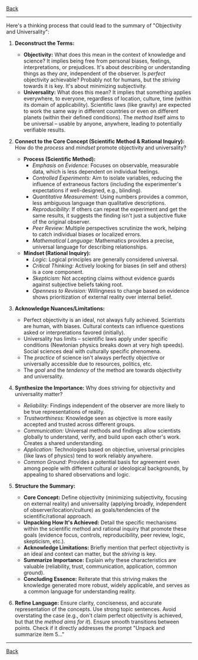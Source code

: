 [Back](README.md)

---

Here's a thinking process that could lead to the summary of "Objectivity and Universality":

1.  **Deconstruct the Terms:**
    *   **Objectivity:** What does this mean in the context of knowledge and science? It implies being free from personal biases, feelings, interpretations, or prejudices. It's about describing or understanding things as they *are*, independent of the observer. Is *perfect* objectivity achievable? Probably not for humans, but the *striving* towards it is key. It's about minimizing subjectivity.
    *   **Universality:** What does this mean? It implies that something applies everywhere, to everyone, regardless of location, culture, time (within its domain of applicability). Scientific laws (like gravity) are expected to work the same way in different countries or even on different planets (within their defined conditions). The *method* itself aims to be universal – usable by anyone, anywhere, leading to potentially verifiable results.

2.  **Connect to the Core Concept (Scientific Method & Rational Inquiry):** How do the *process* and *mindset* promote objectivity and universality?
    *   **Process (Scientific Method):**
        *   *Emphasis on Evidence:* Focuses on observable, measurable data, which is less dependent on individual feelings.
        *   *Controlled Experiments:* Aim to isolate variables, reducing the influence of extraneous factors (including the experimenter's expectations if well-designed, e.g., blinding).
        *   *Quantitative Measurement:* Using numbers provides a common, less ambiguous language than qualitative descriptions.
        *   *Reproducibility:* If others can repeat the experiment and get the same results, it suggests the finding isn't just a subjective fluke of the original observer.
        *   *Peer Review:* Multiple perspectives scrutinize the work, helping to catch individual biases or localized errors.
        *   *Mathematical Language:* Mathematics provides a precise, universal language for describing relationships.
    *   **Mindset (Rational Inquiry):**
        *   *Logic:* Logical principles are generally considered universal.
        *   *Critical Thinking:* Actively looking for biases (in self and others) is a core component.
        *   *Skepticism:* Not accepting claims without evidence guards against subjective beliefs taking root.
        *   *Openness to Revision:* Willingness to change based on evidence shows prioritization of external reality over internal belief.

3.  **Acknowledge Nuances/Limitations:**
    *   Perfect objectivity is an ideal, not always fully achieved. Scientists are human, with biases. Cultural contexts can influence questions asked or interpretations favored (initially).
    *   Universality has limits – scientific laws apply under specific conditions (Newtonian physics breaks down at very high speeds). Social sciences deal with culturally specific phenomena.
    *   The *practice* of science isn't always perfectly objective or universally accessible due to resources, politics, etc.
    *   The *goal* and the *tendency* of the method are towards objectivity and universality.

4.  **Synthesize the Importance:** Why does striving for objectivity and universality matter?
    *   *Reliability:* Findings independent of the observer are more likely to be true representations of reality.
    *   *Trustworthiness:* Knowledge seen as objective is more easily accepted and trusted across different groups.
    *   *Communication:* Universal methods and findings allow scientists globally to understand, verify, and build upon each other's work. Creates a shared understanding.
    *   *Application:* Technologies based on objective, universal principles (like laws of physics) tend to work reliably anywhere.
    *   *Common Ground:* Provides a potential basis for agreement even among people with different cultural or ideological backgrounds, by appealing to shared observations and logic.

5.  **Structure the Summary:**
    *   **Core Concept:** Define objectivity (minimizing subjectivity, focusing on external reality) and universality (applying broadly, independent of observer/location/culture) as goals/tendencies of the scientific/rational approach.
    *   **Unpacking How It's Achieved:** Detail the specific mechanisms within the scientific method and rational inquiry that promote these goals (evidence focus, controls, reproducibility, peer review, logic, skepticism, etc.).
    *   **Acknowledge Limitations:** Briefly mention that perfect objectivity is an ideal and context can matter, but the *striving* is key.
    *   **Summarize Importance:** Explain *why* these characteristics are valuable (reliability, trust, communication, application, common ground).
    *   **Concluding Essence:** Reiterate that this striving makes the knowledge generated more robust, widely applicable, and serves as a common language for understanding reality.

6.  **Refine Language:** Ensure clarity, conciseness, and accurate representation of the concepts. Use strong topic sentences. Avoid overstating the case (e.g., don't claim perfect objectivity is achieved, but that the *method aims for it*). Ensure smooth transitions between points. Check if it directly addresses the prompt "Unpack and summarize item 5..."

---

[Back](README.md)

